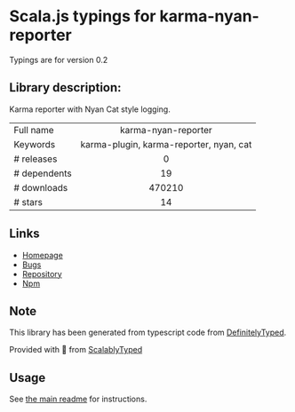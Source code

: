 
# Scala.js typings for karma-nyan-reporter

Typings are for version 0.2

## Library description:
Karma reporter with Nyan Cat style logging.

|                    |                 |
| ------------------ | :-------------: |
| Full name          | karma-nyan-reporter |
| Keywords           | karma-plugin, karma-reporter, nyan, cat |
| # releases         | 0 |
| # dependents       | 19 |
| # downloads        | 470210 |
| # stars            | 14 |

## Links
- [Homepage](https://github.com/dgarlitt/karma-nyan-reporter#readme)
- [Bugs](https://github.com/dgarlitt/karma-nyan-reporter/issues)
- [Repository](https://github.com/dgarlitt/karma-nyan-reporter)
- [Npm](https://www.npmjs.com/package/karma-nyan-reporter)
    


## Note
This library has been generated from typescript code from [DefinitelyTyped](https://definitelytyped.org).

Provided with :purple_heart: from [ScalablyTyped](https://github.com/oyvindberg/ScalablyTyped)

## Usage
See [the main readme](../../readme.md) for instructions.


